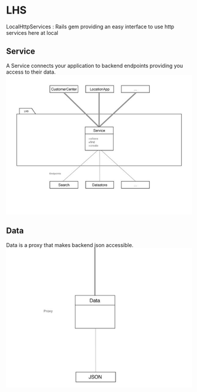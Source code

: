 LHS
===

LocalHttpServices : Rails gem providing an easy interface to use http services here at local

## Service
A Service connects your application to backend endpoints providing you access to their data.
![Service](docs/service.jpg)

## Data
Data is a proxy that makes backend json accessible.
![Data](docs/data.jpg)

